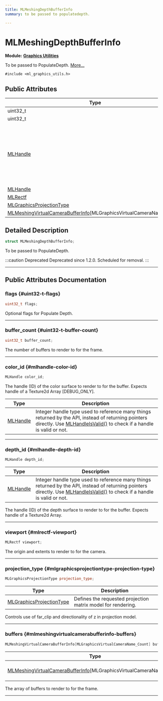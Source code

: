 ```yaml
---
title: MLMeshingDepthBufferInfo
summary: to be passed to populatedepth. 

---
```


# MLMeshingDepthBufferInfo

**Module:** **[Graphics Utilities](/versioned_docs/version-22-Mar-2023/api-ref/api/Modules/group___graphics_utilities/group___graphics_utilities.md)**



To be passed to PopulateDepth.  [More...](#detailed-description)


`#include <ml_graphics_utils.h>`

## Public Attributes

| Type           | Name           |
| -------------- | -------------- |
| uint32_t | **[flags](/versioned_docs/version-22-Mar-2023/api-ref/api/Modules/group___graphics_utilities/struct_m_l_meshing_depth_buffer_info.md#uint32-t-flags)**  |
| uint32_t | **[buffer_count](/versioned_docs/version-22-Mar-2023/api-ref/api/Modules/group___graphics_utilities/struct_m_l_meshing_depth_buffer_info.md#uint32-t-buffer-count)**  |
| [MLHandle](/versioned_docs/version-22-Mar-2023/api-ref/api/Modules/group___platform/group___platform.md#uint64-t-mlhandle) | **[color_id](/versioned_docs/version-22-Mar-2023/api-ref/api/Modules/group___graphics_utilities/struct_m_l_meshing_depth_buffer_info.md#mlhandle-color-id)** <br></br>The handle (ID) of the color surface to render to for the buffer. Expects handle of a Texture2d Array [DEBUG_ONLY].  |
| [MLHandle](/versioned_docs/version-22-Mar-2023/api-ref/api/Modules/group___platform/group___platform.md#uint64-t-mlhandle) | **[depth_id](/versioned_docs/version-22-Mar-2023/api-ref/api/Modules/group___graphics_utilities/struct_m_l_meshing_depth_buffer_info.md#mlhandle-depth-id)**  |
| [MLRectf](/versioned_docs/version-22-Mar-2023/api-ref/api/Modules/group___common/struct_m_l_rectf.md) | **[viewport](/versioned_docs/version-22-Mar-2023/api-ref/api/Modules/group___graphics_utilities/struct_m_l_meshing_depth_buffer_info.md#mlrectf-viewport)**  |
| [MLGraphicsProjectionType](/versioned_docs/version-22-Mar-2023/api-ref/api/Modules/group___graphics/group___graphics.md#enums-mlgraphicsprojectiontype) | **[projection_type](/versioned_docs/version-22-Mar-2023/api-ref/api/Modules/group___graphics_utilities/struct_m_l_meshing_depth_buffer_info.md#mlgraphicsprojectiontype-projection-type)**  |
| [MLMeshingVirtualCameraBufferInfo](/versioned_docs/version-22-Mar-2023/api-ref/api/Modules/group___graphics_utilities/struct_m_l_meshing_virtual_camera_buffer_info.md)[MLGraphicsVirtualCameraName_Count] | **[buffers](/versioned_docs/version-22-Mar-2023/api-ref/api/Modules/group___graphics_utilities/struct_m_l_meshing_depth_buffer_info.md#mlmeshingvirtualcamerabufferinfo-buffers)**  |

## Detailed Description

```cpp
struct MLMeshingDepthBufferInfo;
```

To be passed to PopulateDepth. 



:::caution Deprecated
Deprecated since 1.2.0. Scheduled for removal. 
:::



-----------
## Public Attributes Documentation

### flags {#uint32-t-flags}

```cpp
uint32_t flags;
```


Optional flags for Populate Depth. 





-----------

### buffer_count {#uint32-t-buffer-count}

```cpp
uint32_t buffer_count;
```


The number of buffers to render to for the frame. 





-----------

### color_id {#mlhandle-color-id}

```cpp
MLHandle color_id;
```

The handle (ID) of the color surface to render to for the buffer. Expects handle of a Texture2d Array [DEBUG_ONLY]. 


| Type | Description |
|--|--|
| [MLHandle](/versioned_docs/version-22-Mar-2023/api-ref/api/Modules/group___platform/group___platform.md#uint64-t-mlhandle) | Integer handle type used to reference many things returned by the API, instead of returning pointers directly. Use [MLHandleIsValid()](/versioned_docs/version-22-Mar-2023/api-ref/api/Modules/group___platform/group___platform.md#bool-mlhandleisvalid) to check if a handle is valid or not.  |






-----------

### depth_id {#mlhandle-depth-id}

```cpp
MLHandle depth_id;
```



| Type | Description |
|--|--|
| [MLHandle](/versioned_docs/version-22-Mar-2023/api-ref/api/Modules/group___platform/group___platform.md#uint64-t-mlhandle) | Integer handle type used to reference many things returned by the API, instead of returning pointers directly. Use [MLHandleIsValid()](/versioned_docs/version-22-Mar-2023/api-ref/api/Modules/group___platform/group___platform.md#bool-mlhandleisvalid) to check if a handle is valid or not.  |


The handle (ID) of the depth surface to render to for the buffer. Expects handle of a Texture2d Array. 





-----------

### viewport {#mlrectf-viewport}

```cpp
MLRectf viewport;
```


The origin and extents to render to for the camera. 





-----------

### projection_type {#mlgraphicsprojectiontype-projection-type}

```cpp
MLGraphicsProjectionType projection_type;
```



| Type | Description |
|--|--|
| [MLGraphicsProjectionType](/versioned_docs/version-22-Mar-2023/api-ref/api/Modules/group___graphics/group___graphics.md#enums-mlgraphicsprojectiontype) | Defines the requested projection matrix model for rendering.  |


Controls use of far_clip and directionality of z in projection model. 





-----------

### buffers {#mlmeshingvirtualcamerabufferinfo-buffers}

```cpp
MLMeshingVirtualCameraBufferInfo[MLGraphicsVirtualCameraName_Count] buffers;
```



| Type | Description |
|--|--|
| [MLMeshingVirtualCameraBufferInfo](/versioned_docs/version-22-Mar-2023/api-ref/api/Modules/group___graphics_utilities/struct_m_l_meshing_virtual_camera_buffer_info.md)[MLGraphicsVirtualCameraName_Count] | Per virtual camera information needed to render depth. [MLGraphicsVirtualCameraName_Count] |


The array of buffers to render to for the frame. 





-----------


